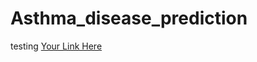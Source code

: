 # Asthma_disease_prediction
testing
[Your Link Here](https://github.com/Bhavitha-004/Asthma_disease_prediction)
